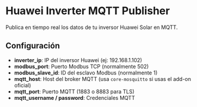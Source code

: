 # Huawei Inverter MQTT Publisher

Publica en tiempo real los datos de tu inversor Huawei Solar en MQTT.

## Configuración

- **inverter_ip**: IP del inversor Huawei (ej: 192.168.1.102)
- **modbus_port**: Puerto Modbus TCP (normalmente 502)
- **modbus_slave_id**: ID del esclavo Modbus (normalmente 1)
- **mqtt_host**: Host del broker MQTT (usa `core-mosquitto` si usas el add-on oficial)
- **mqtt_port**: Puerto MQTT (1883 o 8883 para TLS)
- **mqtt_username / password**: Credenciales MQTT